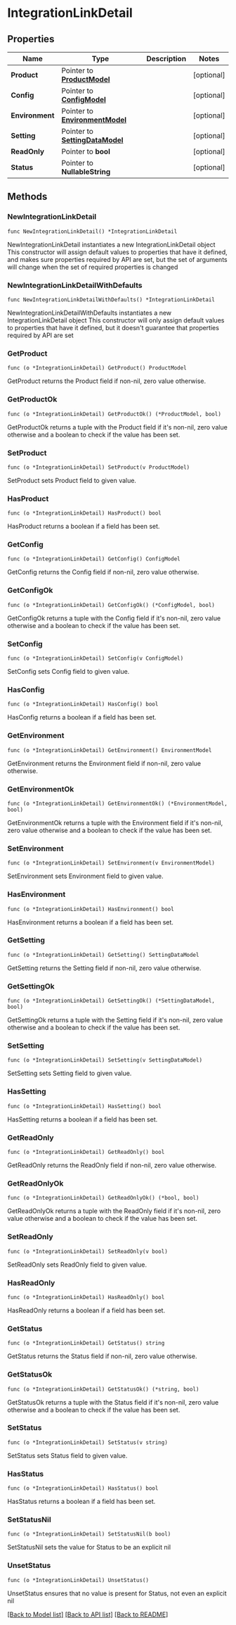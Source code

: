 # IntegrationLinkDetail

## Properties

Name | Type | Description | Notes
------------ | ------------- | ------------- | -------------
**Product** | Pointer to [**ProductModel**](ProductModel.md) |  | [optional] 
**Config** | Pointer to [**ConfigModel**](ConfigModel.md) |  | [optional] 
**Environment** | Pointer to [**EnvironmentModel**](EnvironmentModel.md) |  | [optional] 
**Setting** | Pointer to [**SettingDataModel**](SettingDataModel.md) |  | [optional] 
**ReadOnly** | Pointer to **bool** |  | [optional] 
**Status** | Pointer to **NullableString** |  | [optional] 

## Methods

### NewIntegrationLinkDetail

`func NewIntegrationLinkDetail() *IntegrationLinkDetail`

NewIntegrationLinkDetail instantiates a new IntegrationLinkDetail object
This constructor will assign default values to properties that have it defined,
and makes sure properties required by API are set, but the set of arguments
will change when the set of required properties is changed

### NewIntegrationLinkDetailWithDefaults

`func NewIntegrationLinkDetailWithDefaults() *IntegrationLinkDetail`

NewIntegrationLinkDetailWithDefaults instantiates a new IntegrationLinkDetail object
This constructor will only assign default values to properties that have it defined,
but it doesn't guarantee that properties required by API are set

### GetProduct

`func (o *IntegrationLinkDetail) GetProduct() ProductModel`

GetProduct returns the Product field if non-nil, zero value otherwise.

### GetProductOk

`func (o *IntegrationLinkDetail) GetProductOk() (*ProductModel, bool)`

GetProductOk returns a tuple with the Product field if it's non-nil, zero value otherwise
and a boolean to check if the value has been set.

### SetProduct

`func (o *IntegrationLinkDetail) SetProduct(v ProductModel)`

SetProduct sets Product field to given value.

### HasProduct

`func (o *IntegrationLinkDetail) HasProduct() bool`

HasProduct returns a boolean if a field has been set.

### GetConfig

`func (o *IntegrationLinkDetail) GetConfig() ConfigModel`

GetConfig returns the Config field if non-nil, zero value otherwise.

### GetConfigOk

`func (o *IntegrationLinkDetail) GetConfigOk() (*ConfigModel, bool)`

GetConfigOk returns a tuple with the Config field if it's non-nil, zero value otherwise
and a boolean to check if the value has been set.

### SetConfig

`func (o *IntegrationLinkDetail) SetConfig(v ConfigModel)`

SetConfig sets Config field to given value.

### HasConfig

`func (o *IntegrationLinkDetail) HasConfig() bool`

HasConfig returns a boolean if a field has been set.

### GetEnvironment

`func (o *IntegrationLinkDetail) GetEnvironment() EnvironmentModel`

GetEnvironment returns the Environment field if non-nil, zero value otherwise.

### GetEnvironmentOk

`func (o *IntegrationLinkDetail) GetEnvironmentOk() (*EnvironmentModel, bool)`

GetEnvironmentOk returns a tuple with the Environment field if it's non-nil, zero value otherwise
and a boolean to check if the value has been set.

### SetEnvironment

`func (o *IntegrationLinkDetail) SetEnvironment(v EnvironmentModel)`

SetEnvironment sets Environment field to given value.

### HasEnvironment

`func (o *IntegrationLinkDetail) HasEnvironment() bool`

HasEnvironment returns a boolean if a field has been set.

### GetSetting

`func (o *IntegrationLinkDetail) GetSetting() SettingDataModel`

GetSetting returns the Setting field if non-nil, zero value otherwise.

### GetSettingOk

`func (o *IntegrationLinkDetail) GetSettingOk() (*SettingDataModel, bool)`

GetSettingOk returns a tuple with the Setting field if it's non-nil, zero value otherwise
and a boolean to check if the value has been set.

### SetSetting

`func (o *IntegrationLinkDetail) SetSetting(v SettingDataModel)`

SetSetting sets Setting field to given value.

### HasSetting

`func (o *IntegrationLinkDetail) HasSetting() bool`

HasSetting returns a boolean if a field has been set.

### GetReadOnly

`func (o *IntegrationLinkDetail) GetReadOnly() bool`

GetReadOnly returns the ReadOnly field if non-nil, zero value otherwise.

### GetReadOnlyOk

`func (o *IntegrationLinkDetail) GetReadOnlyOk() (*bool, bool)`

GetReadOnlyOk returns a tuple with the ReadOnly field if it's non-nil, zero value otherwise
and a boolean to check if the value has been set.

### SetReadOnly

`func (o *IntegrationLinkDetail) SetReadOnly(v bool)`

SetReadOnly sets ReadOnly field to given value.

### HasReadOnly

`func (o *IntegrationLinkDetail) HasReadOnly() bool`

HasReadOnly returns a boolean if a field has been set.

### GetStatus

`func (o *IntegrationLinkDetail) GetStatus() string`

GetStatus returns the Status field if non-nil, zero value otherwise.

### GetStatusOk

`func (o *IntegrationLinkDetail) GetStatusOk() (*string, bool)`

GetStatusOk returns a tuple with the Status field if it's non-nil, zero value otherwise
and a boolean to check if the value has been set.

### SetStatus

`func (o *IntegrationLinkDetail) SetStatus(v string)`

SetStatus sets Status field to given value.

### HasStatus

`func (o *IntegrationLinkDetail) HasStatus() bool`

HasStatus returns a boolean if a field has been set.

### SetStatusNil

`func (o *IntegrationLinkDetail) SetStatusNil(b bool)`

 SetStatusNil sets the value for Status to be an explicit nil

### UnsetStatus
`func (o *IntegrationLinkDetail) UnsetStatus()`

UnsetStatus ensures that no value is present for Status, not even an explicit nil

[[Back to Model list]](../README.md#documentation-for-models) [[Back to API list]](../README.md#documentation-for-api-endpoints) [[Back to README]](../README.md)


